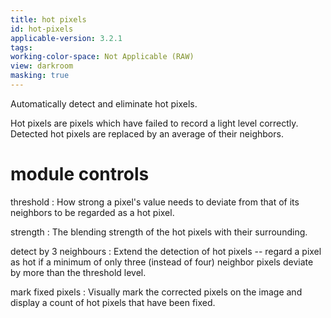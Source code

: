 ```yaml
---
title: hot pixels
id: hot-pixels
applicable-version: 3.2.1
tags: 
working-color-space: Not Applicable (RAW) 
view: darkroom
masking: true
---
```


Automatically detect and eliminate hot pixels. 

Hot pixels are pixels which have failed to record a light level correctly. Detected hot pixels are replaced by an average of their neighbors.

# module controls

threshold
: How strong a pixel's value needs to deviate from that of its neighbors to be regarded as a hot pixel.

strength
: The blending strength of the hot pixels with their surrounding.

detect by 3 neighbours
: Extend the detection of hot pixels -- regard a pixel as hot if a minimum of only three (instead of four) neighbor pixels deviate by more than the threshold level.

mark fixed pixels
: Visually mark the corrected pixels on the image and display a count of hot pixels that have been fixed.
